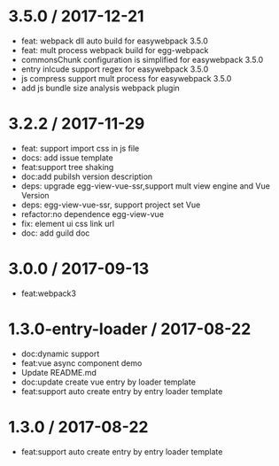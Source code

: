 3.5.0 / 2017-12-21
==================
  * feat: webpack dll auto build for easywebpack 3.5.0
  * feat: mult process webpack build for egg-webpack
  * commonsChunk configuration is simplified for easywebpack 3.5.0
  * entry inlcude support regex for easywebpack 3.5.0
  * js compress support mult process for easywebpack 3.5.0
  * add js bundle size analysis webpack plugin

3.2.2 / 2017-11-29
==================

  * feat: support import css in js file
  * docs: add issue template
  * feat:support tree shaking
  * doc:add pubilsh version description
  * deps: upgrade egg-view-vue-ssr,support mult view engine and Vue Version
  * deps: egg-view-vue-ssr, support project set Vue
  * refactor:no dependence egg-view-vue
  * fix: element ui css link url
  * doc: add guild doc

3.0.0 / 2017-09-13
==================

  * feat:webpack3

1.3.0-entry-loader / 2017-08-22
===============================

  * doc:dynamic support
  * feat:vue async component demo
  * Update README.md
  * doc:update create vue entry by loader template
  * feat:support auto create entry by entry loader template

1.3.0 / 2017-08-22
==================

  * feat:support auto create entry by entry loader template
